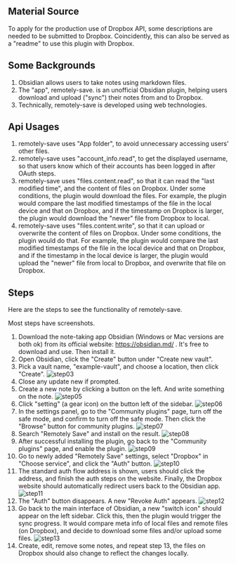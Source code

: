 ## Material Source

To apply for the production use of Dropbox API, some descriptions are needed to be submitted to Dropbox. Coincidently, this can also be served as a "readme" to use this plugin with Dropbox.

## Some Backgrounds

1. Obsidian allows users to take notes using markdown files.
2. The "app", remotely-save. is an unofficial Obsidian plugin, helping users download and upload ("sync") their notes from and to Dropbox.
3. Technically, remotely-save is developed using web technologies.

## Api Usages

1. remotely-save uses "App folder", to avoid unnecessary accessing users' other files.
2. remotely-save uses "account_info.read", to get the displayed username, so that users know which of their accounts has been logged in after OAuth steps.
3. remotely-save uses "files.content.read", so that it can read the "last modified time", and the content of files on Dropbox. Under some conditions, the plugin would download the files. For example, the plugin would compare the last modified timestamps of the file in the local device and that on Dropbox, and if the timestamp on Dropbox is larger, the plugin would download the "newer" file from Dropbox to local.
4. remotely-save uses "files.content.write", so that it can upload or overwrite the content of files on Dropbox. Under some conditions, the plugin would do that. For example, the plugin would compare the last modified timestamps of the file in the local device and that on Dropbox, and if the timestamp in the local device is larger, the plugin would upload the "newer" file from local to Dropbox, and overwrite that file on Dropbox.

## Steps

Here are the steps to see the functionality of remotely-save.

Most steps have screenshots.

1. Download the note-taking app Obsidian (Windows or Mac versions are both ok) from its official website: https://obsidian.md/ . It's free to download and use. Then install it.
2. Open Obsidian, click the "Create" button under "Create new vault".
3. Pick a vault name, "example-vault", and choose a location, then click "Create".
   ![step03](./attachments/step03.png)
4. Close any update new if prompted.
5. Create a new note by clicking a button on the left. And write something on the note.
   ![step05](./attachments/step05.png)
6. Click "setting" (a gear icon) on the button left of the sidebar.
   ![step06](./attachments/step06.png)
7. In the settings panel, go to the "Community plugins" page, turn off the safe mode, and confirm to turn off the safe mode. Then click the "Browse" button for community plugins.
   ![step07](./attachments/step07.png)
8. Search "Remotely Save" and install on the result.
   ![step08](./attachments/step08.png)
9. After successful installing the plugin, go back to the "Community plugins" page, and enable the plugin.
   ![step09](./attachments/step09.png)
10. Go to newly added "Remotely Save" settings, select "Dropbox" in "Choose service", and click the "Auth" button.
    ![step10](./attachments/step10.png)
11. The standard auth flow address is shown, users should click the address, and finish the auth steps on the website. Finally, the Dropbox website should automatically redirect users back to the Obsidian app.
    ![step11](./attachments/step11.png)
12. The "Auth" button disappears. A new "Revoke Auth" appears.
    ![step12](./attachments/step12.png)
13. Go back to the main interface of Obsidian, a new "switch icon" should appear on the left sidebar. Click this, then the plugin would trigger the sync progress. It would compare meta info of local files and remote files (on Dropbox), and decide to download some files and/or upload some files.
    ![step13](./attachments/step13.png)
14. Create, edit, remove some notes, and repeat step 13, the files on Dropbox should also change to reflect the changes locally.
